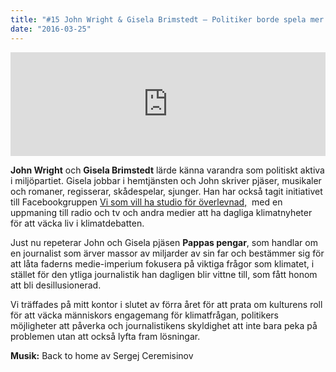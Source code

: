 ```yaml
---
title: "#15 John Wright & Gisela Brimstedt – Politiker borde spela mer teater"
date: "2016-03-25"
---
```


<iframe src="https://w.soundcloud.com/player/?url=https%3A//api.soundcloud.com/tracks/255028753&amp;color=001665&amp;amp;auto_play=false&amp;amp;hide_related=false&amp;show_comments=true&amp;show_user=true&amp;show_reposts=false" width="100%" height="166" frameborder="no" scrolling="no"></iframe>

**John Wright** och **Gisela Brimstedt** lärde känna varandra som politiskt aktiva i miljöpartiet. Gisela jobbar i hemtjänsten och John skriver pjäser, musikaler och romaner, regisserar, skådespelar, sjunger. Han har också tagit initiativet till Facebookgruppen [Vi som vill ha studio för överlevnad,](https://www.facebook.com/groups/1572314169646939/?fref=ts)  med en uppmaning till radio och tv och andra medier att ha dagliga klimatnyheter för att väcka liv i klimatdebatten.

Just nu repeterar John och Gisela pjäsen **Pappas pengar**, som handlar om en journalist som ärver massor av miljarder av sin far och bestämmer sig för att låta faderns medie-imperium fokusera på viktiga frågor som klimatet, i stället för den ytliga journalistik han dagligen blir vittne till, som fått honom att bli desillusionerad.

Vi träffades på mitt kontor i slutet av förra året för att prata om kulturens roll för att väcka människors engagemang för klimatfrågan, politikers möjligheter att påverka och journalistikens skyldighet att inte bara peka på problemen utan att också lyfta fram lösningar.

**Musik:** Back to home av Sergej Ceremisinov
